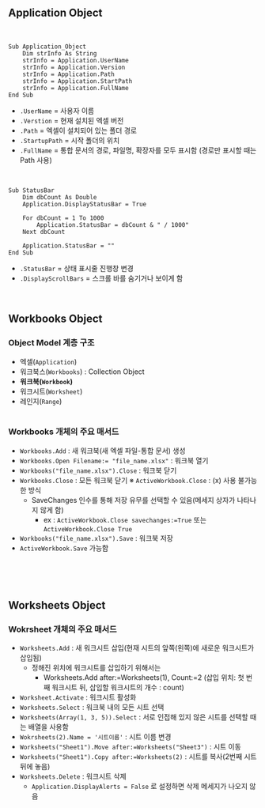 ## Application Object
<br>

```
Sub Application_Object
    Dim strInfo As String
    strInfo = Application.UserName
    strInfo = Application.Version
    strInfo = Application.Path
    strInfo = Application.StartPath
    strInfo = Application.FullName
End Sub
```

- `.UserName` = 사용자 이름
- `.Verstion` = 현재 설치된 엑셀 버전
- `.Path` = 엑셀이 설치되어 있는 폴더 경로
- `.StartupPath` = 시작 폴더의 위치
- `.FullName` = 통합 문서의 경로, 파일명, 확장자를 모두 표시함 (경로만 표시할 때는 Path 사용)
<br>

```
Sub StatusBar
    Dim dbCount As Double
    Application.DisplayStatusBar = True

    For dbCount = 1 To 1000
        Application.StatusBar = dbCount & " / 1000"
    Next dbCount

    Application.StatusBar = ""
End Sub
```

- `.StatusBar` = 상태 표시줄 진행창 변경
- `.DisplayScrollBars` = 스크롤 바를 숨기거나 보이게 함
<br>

## Workbooks Object

### Object Model 계층 구조
- 엑셀(`Application`) <br>
- 워크북스(`Workbooks`) : Collection Object <br> 
- **워크북(`Workbook`)** <br>
- 워크시트(`Worksheet`)<br>
- 레인지(`Range`)
<br></br>
### Workbooks 개체의 주요 매서드
- `Workbooks.Add` : 새 워크북(새 엑셀 파일-통합 문서) 생성
- `Workbooks.Open Filename:= "file_name.xlsx"` : 워크북 열기
- `Workbooks("file_name.xlsx").Close` : 워크북 닫기
- `Workbooks.Close` : 모든 워크북 닫기
    ※ `ActiveWorkbook.Close` : (x) 사용 불가능한 방식
    - SaveChanges 인수를 통해 저장 유무를 선택할 수 있음(메세지 상자가 나타나지 않게 함)
        - ex : `ActiveWorkbook.Close savechanges:=True` 또는 `ActiveWorkbook.Close True`
- `Workbooks("file_name.xlsx").Save` : 워크북 저장
- `ActiveWorkbook.Save` 가능함
<br>
<br>
<br>

## Worksheets Object

### Wokrsheet 개체의 주요 매서드
- `Worksheets.Add` : 새 워크시트 삽입(현재 시트의 앞쪽(왼쪽)에 새로운 워크시트가 삽입됨)
    - 정해진 위치에 워크시트를 삽입하기 위해서는
      - Worksheets.Add after:=Worksheets(1), Count:=2 (삽입 위치: 첫 번째 워크시트 뒤, 삽입할 워크시트의 개수 : count)
- `Worksheet.Activate` : 워크시트 활성화
- `Worksheets.Select` : 워크북 내의 모든 시트 선택
- `Worksheets(Array(1, 3, 5)).Select` : 서로 인접해 있지 않은 시트를 선택할 때는 배열을 사용함
- `Wokrsheets(2).Name = '시트이름'` : 시트 이름 변경
- `Worksheets("Sheet1").Move after:=Worksheets("Sheet3")` : 시트 이동
- `Worksheets("Sheet1").Copy after:=Worksheets(2)` : 시트를 복사(2번째 시트 뒤에 놓음)
- `Worksheets.Delete` : 워크시트 삭제
  - `Application.DisplayAlerts = False` 로 설정하면 삭제 메세지가 나오지 않음



